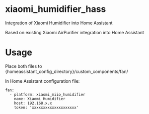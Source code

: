 # xiaomi_humidifier_hass
Integration of Xiaomi Humidifier into Home Assistant

Based on existing Xiaomi AirPurifier integration into Home Assistant

# Usage
Place both files to {homeassistant_config_directory}/custom_components/fan/

In Home Assistant configuration file:
```
fan:
  - platform: xiaomi_miio_humidifier
    name: Xiaomi Humidifier
    host: 192.168.x.x
    token: 'xxxxxxxxxxxxxxxxxxxx'
```
 

